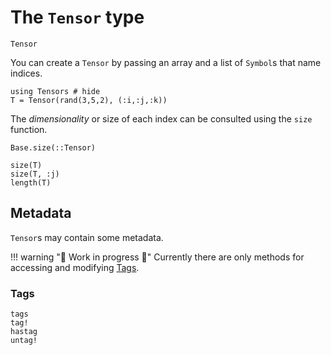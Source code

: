 # The `Tensor` type

```@docs
Tensor
```

You can create a `Tensor` by passing an array and a list of `Symbol`s that name indices.

```@repl tensor
using Tensors # hide
T = Tensor(rand(3,5,2), (:i,:j,:k))
```

The _dimensionality_ or size of each index can be consulted using the `size` function.

```@docs
Base.size(::Tensor)
```

```@repl tensor
size(T)
size(T, :j)
length(T)
```

## Metadata

`Tensor`s may contain some metadata.

!!! warning "🚧 Work in progress 🚧"
    Currently there are only methods for accessing and modifying [Tags](@ref).

### Tags

```@docs
tags
tag!
hastag
untag!
```
